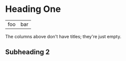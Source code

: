 # Heading One

| | |
| --- | --- |
| foo | bar |

The columns above don't have titles; they're just empty.

## Subheading 2
